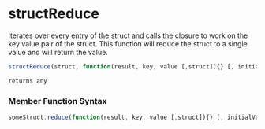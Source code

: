# structReduce

Iterates over every entry of the struct and calls the closure to work on the key value pair of the struct. This function will reduce the struct to a single value and will return the value.

```javascript
structReduce(struct, function(result, key, value [,struct]){} [, initialVal])
```

```javascript
returns any
```
### Member Function Syntax

```javascript
someStruct.reduce(function(result, key, value [,struct]){} [, initialVal])
```
